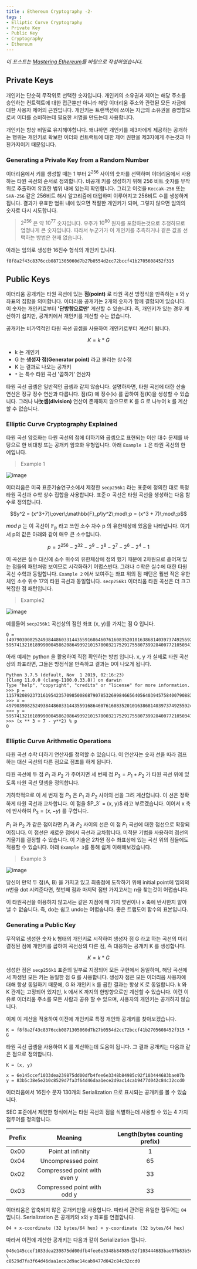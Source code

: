 ```yaml
---
title : Ethereum Cryptography -2-
tags :
- Elliptic Curve Cryptography
- Private Key
- Public Key
- Cryptography
- Ethereum
---
```


*이 포스트는 [Mastering Ethereum](https://github.com/ethereumbook/ethereumbook)를 바탕으로 작성하였습니다.*

## Private Keys

개인키는 단순히 무작위로 선택한 숫자입니다. 개인키의 소유권과 제어는 해당 주소를 승인하는 컨트랙트에 대한 접근뿐만 아니라 해당 이더리움 주소와 관련된 모든 자금에 대한 사용자 제어의 근원입니다. 개인키는 트랜잭션에 쓰이는 자금의 소유권을 증명함으로써 이더를 소비하는데 필요한 서명을 만드는데 사용합니다.

개인키는 항상 비밀로 유지해야합니다. 왜냐하면 개인키를 제3자에게 제공하는 공개하는 행위는 개인키로 확보한 이더와 컨트랙트에 대한 제어 권한을 제3자에게 주는것과 마찬가지이기 때문입니다.

### Generating a Private Key from a Random Number

이더리움에서 키를 생성할 때는 $1$ 부터 $2^{256}$ 사이의 숫자를 선택하며 이더리움에서 사용하는 타원 곡선의 순서로 정의합니다. 비공개 키를 생성하기 위해 256 비트 숫자를 무작위로 추출하여 유효한 범위 내에 있는지 확인합니다. 그리고 이것을 `Keccak-256` 또는 `SHA-256` 같은 256비트 해시 알고리즘에 대입하며 이루어지고 256비트 수를 생성하게 됩니다. 결과가 유효한 범위 내에 있으면 적절한 개인키가 되며, 그렇지 않으면 임의의 숫자로 다시 시도합니다.

> $2^{256}$ 은 약 $10^{77}$ 숫자입니다. 우주가 $10^{80}$ 원자를 포함하는것으로 추정하므로 엄청나게 큰 숫자입니다. 따라서 누군가가 이 개인키를 추측하거나 같은 값을 선택하는 방법은 현재 없습니다.

아래는 임의로 생성한 16진수 형식의 개인키 입니다.

```
f8f8a2f43c8376ccb0871305060d7b27b0554d2cc72bccf41b2705608452f315
```

## Public Keys

이더리움 공개키는 타원 곡선에 있는 **점(point)** 로 타원 곡선 방정식을 만족하는 x 와 y 좌표의 집합을 의미합니다. 이더리움 공개키는 2개의 숫자가 함께 결합되어 있습니다. 이 숫자는 개인키로부터 **'단방향으로만'** 계산할 수 있습니다. 즉, 개인키가 있는 경우 계산하기 쉽지만, 공개키에서 개인키를 계산할 수는 없습니다.

공개키는 비가역적인 타원 곡선 곱셈을 사용하여 개인키로부터 계산이 됩니다. 

$$K = k * G$$

- k 는 개인키 
- G 는 **생성자 점(Generator point)** 라고 불리는 상수점 
- K 는 결과로 나오는 공개키
- `*` 는 특수 타원 곡선 '곱하기' 연산자 

타원 곡선 곱셈은 일반적인 곱셈과 같지 않습니다. 설명하자면, 타원 곡선에 대한 산술 연산은 정규 정수 연산과 다릅니다. 점(G) 에 정수(k) 를 곱하여 점(K)을 생성할 수 있습니다. 그러나 **나눗셈(division)** 연산이 존재하지 않으므로 K 를 G 로 나누어 k 를 계산할 수 없습니다.

### Elliptic Curve Cryptography Explained

타원 곡선 암호화는 타원 곡선의 점에 더하기와 곱셈으로 표현되는 이산 대수 문제를 바탕으로 한 비대칭 또는 공개키 암호화 유형입니다. 아래 `Example 1` 은 타원 곡선의 한 예입니다.

> Example 1

![image](https://user-images.githubusercontent.com/44635266/70844926-d91c0100-1e8b-11ea-838a-cd78bb8b7c58.png)

이더리움은 미국 표준기술연구소에서 제정한 `secp256k1` 라는 표준에 정의한 대로 특정 타원 곡선과 수학 상수 집합을 사용합니다. 표준ㅇ 곡선은 타원 곡선을 생성하는 다음 함수로 정의합니다.

$$y^2 = (x^3+7)\;over\;\mathbb{F}_p\\y^2\;mod\;p = (x^3 + 7)\;mod\;p$$

$mod\;p$ 는 이 곡선이 $\mathbb{F_p}$ 라고 쓰인 소수 차수 p 의 유한체상에 있음을 나타냅니다. 여기서 p의 값은 아래와 같이 매우 큰 소수입니다.

$$p = 2^{256} - 2^{32} - 2^9 - 2^8 - 2^7 - 2^6 - 2^4 - 1$$

이 곡선은 실수 대신에 소수 위수의 유한체상에 정의 했기 때문에 2차원으로 흩어져 있는 점들의 패턴처럼 보이므로 시각화하기 어렵스빈다. 그러나 수학은 실수에 대한 타원 곡선 수학과 동일합니다.  `Example 2` 에서 보여주는 좌표 위의 점 패턴은 훨씬 작은 유한체인 소수 위수 17의 타원 곡선과 동일합니다. `secp256k1` 이더리움 타원 곡선은 더 크고 복잡한 점 패턴입니다.

> Example2 

![image](https://user-images.githubusercontent.com/44635266/70844927-d9b49780-1e8b-11ea-8821-91d2be303ddd.png)

예를들어 `secp256k1` 곡선상의 점인 좌표 (x, y)를 가지는 점 Q 입니다.

```
Q =
(49790390825249384486033144355916864607616083520101638681403973749255924539515,
59574132161899900045862086493921015780032175291755807399284007721050341297360)
```

아래 예제는 python 을 활용하여 직접 확인하는 방법 입니다. x, y 가 실제로 타원 곡선상의 좌표라면, 그들은 방정식을 만족하고 결과는 0이 나오게 됩니다.

```shell
Python 3.7.5 (default, Nov  1 2019, 02:16:23)
[Clang 11.0.0 (clang-1100.0.33.8)] on darwin
Type "help", "copyright", "credits" or "license" for more information.
>>> p = 115792089237316195423570985008687907853269984665640564039457584007908834671663
>>> x = 49790390825249384486033144355916864607616083520101638681403973749255924539515
>>> y = 59574132161899900045862086493921015780032175291755807399284007721050341297360
>>> (x ** 3 + 7 - y**2) % p
0
```

### Elliptic Curve Arithmetic Operations

타원 곡선 수학 더하기 연산자를 정의할 수 있습니다. 이 연산자는 숫자 선을 따라 점프하는 대신 곡선의 다른 점으로 점프를 하게 됩니다.

타원 곡선에 두 점 $P_1$ 과 $P_2$ 가 주어지면 세 번째 점 $P_3 = P_1 + P_2$ 가 타원 곡선 위에 있도록 타원 곡선 덧셈을 정의합니다.

기하학적으로 이 세 번재 점 $P_3$ 은 $P_1$ 과 $P_2$ 사이의 선을 그려 계산합니다. 이 선은 정확하게 타원 곡선과 교차합니다. 이 점을 $P_3` = (x, y)$ 라고 부르겠습니다. 이어서 x 축에 반사하여 $P_3 = (x, -y)$ 를 구합니다.

$P_1$ 과 $P_2$ 가 같은 점이라면 $P_1$ 과 $P_2$ 사이의 선은 이 점 $P_1$ 곡선에 대한 접선으로 확장되어집니다. 이 접선은 새로운 점에서 곡선과 교차합니다. 미적분 기법을 사용하여 접선의 기울기를 결정할 수 있습니다. 이 기술은 2차원 정수 좌표상에 있는 곡선 위의 점들에도 적용할 수 있습니다. 아래 `Example 3`를 통해 쉽게 이해해보겠습니다.

> Example 3

![image](https://user-images.githubusercontent.com/44635266/70844928-dae5c480-1e8b-11ea-91f3-202c79e944d9.png)

당신이 만약 두 점(A, B) 을 가지고 있고 최종점에 도착하기 위해 initial point에 임의의 n번을 dot 시켜준다면, 첫번째 점과 마지막 점만 가지고서는 n을 찾는것이 어렵습니다.

이 타원곡선을 이용하지 않고서는 같은 지점에 때 가지 몇번이나 x 축에 반사한지 알아낼 수 없습니다. 즉, do는 쉽고 undo는 어렵습니다. 좋은 트랩도어 함수의 표본입니다.

### Generating a Public Key

무작위로 생성한 숫자 k 형태의 개인키로 시작하여 생성자 점 G 라고 하는 곡선의 미리 결정된 점에 개인키를 곱하여 곡선상의 다른 점, 즉 대응하는 공개키 K 를 생성합니다.

$$K = k * G$$

생성한 점은 `secp256k1` 표준의 일부로 지정되어 모든 구현에서 동일하며, 해당 곡선에서 파생된 모든 키는 동일한 점 G 를 사용합니다. 생성자 점은 모든 이더리움 사용자에 대해 항상 동일하기 때문에, G 와 개인키 k 를 곱한 결과는 항상 K 로 동일합니다. k 와 K 관계는 고정되어 있지만, k 에서 K 까지의 한방향으로만 계산할 수 있습니다. 이런 이유로 이더리움 주소를 모든 사람과 공유 할 수 있으며, 사용자의 개인키는 공개하지 않습니다.

이제 이 계산을 적용하여 이전에 개인키로 특정 개인와 공개키를 찾아보겠습니다.

```
K = f8f8a2f43c8376ccb0871305060d7b27b0554d2cc72bccf41b2705608452f315 * G
```

타원 곡선 곱셈을 사용하여 K 를 계산하는데 도움이 됩니다. 그 결과 공개키는 다음과 같은 점으로 정의합니다.

```
K = (x, y)
```

```
x = 6e145ccef1033dea239875dd00dfb4fee6e3348b84985c92f103444683bae07b
y = 83b5c38e5e2b0c8529d7fa3f64d46daa1ece2d9ac14cab9477d042c84c32ccd0
```

이더리움에서 16진수 문자 130개의 Serialization 으로 표시되는 공개키를 볼 수 있습니다.

SEC 표준에서 제안한 형식에서는 타원 곡선의 점을 식별하는데 사용할 수 있는 4 가지  접두어를 정의합니다.

|Prefix|Meaning|Length(bytes counting prefix)|
|:--:|:--:|:--:|
|0x00|Point at infinity|1|
|0x04|Uncompressed point|65|
|0x02|Compressed point with even y|33|
|0x03|Compressed point with odd y|33|

이더리움은 압축되지 않은 공개키만을 사용합니다. 따라서 관련된 유일한 접두어는 `04` 입니다. Serialization 은 공개키와 x와 y 좌표를 연결합니다.

```
04 + x-coordinate (32 bytes/64 hex) + y-coordinate (32 bytes/64 hex)
```

따라서 이전에 계산한 공개키는 다음과 같이 Serialization 됩니다.

```
046e145ccef1033dea239875dd00dfb4fee6e3348b84985c92f103444683bae07b83b5c38e5e2b0 \
c8529d7fa3f64d46daa1ece2d9ac14cab9477d042c84c32ccd0
```

